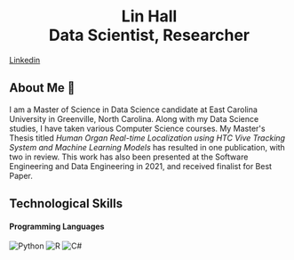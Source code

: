 <!-- ### Hi there 👋 -->

<!--
**halll05/halll05** is a ✨ _special_ ✨ repository because its `README.md` (this file) appears on your GitHub profile.

Here are some ideas to get you started:

- 🔭 I’m currently working on ...
- 🌱 I’m currently learning ...
- 👯 I’m looking to collaborate on ...
- 🤔 I’m looking for help with ...
- 💬 Ask me about ...
- 📫 How to reach me: ...
- 😄 Pronouns: ...
- ⚡ Fun fact: ...
-->

<h1 align="center"> <b> Lin Hall <br> </b> Data Scientist, Researcher </h1>

[Linkedin](https://www.linkedin.com/in/lin-hall/) 
  

## About Me :wave:

I am a Master of Science in Data Science candidate at East Carolina University in Greenville, North Carolina. Along with my Data Science studies, I have taken various Computer Science courses. My Master's Thesis titled <i>Human Organ Real-time Localization using HTC Vive Tracking System and Machine Learning Models</i> has resulted in one publication, with two in review. This work has also been presented at the Software Engineering and Data Engineering in 2021, and received finalist for Best Paper.

## Technological Skills


#### Programming Languages

![Python](http://img.shields.io/badge/-Python-3776AB?style=flat-square&logo=python&logoColor=fff7a1)
![R](https://img.shields.io/badge/R-R-yellowgreen)
![C#](https://img.shields.io/badge/C%23-C%23-orange)



  
